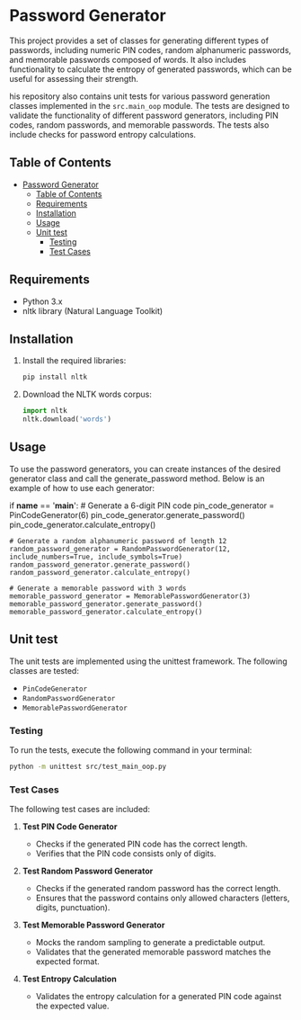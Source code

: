 # Password Generator

This project provides a set of classes for generating different types of passwords, including numeric PIN codes, random alphanumeric passwords, and memorable passwords composed of words. It also includes functionality to calculate the entropy of generated passwords, which can be useful for assessing their strength.

his repository also contains unit tests for various password generation classes implemented in the `src.main_oop` module. The tests are designed to validate the functionality of different password generators, including PIN codes, random passwords, and memorable passwords. The tests also include checks for password entropy calculations.

## Table of Contents

- [Password Generator](#password-generator)
  - [Table of Contents](#table-of-contents)
  - [Requirements](#requirements)
  - [Installation](#installation)
  - [Usage](#usage)
  - [Unit test](#unit-test)
    - [Testing](#testing)
    - [Test Cases](#test-cases)

## Requirements

- Python 3.x
- nltk library (Natural Language Toolkit)

## Installation

1. Install the required libraries:
    ``` bash
    pip install nltk
    ```

2. Download the NLTK words corpus:
    ```python
    import nltk
    nltk.download('words')
    ```

## Usage

To use the password generators, you can create instances of the desired generator class and call the generate_password method. Below is an example of how to use each generator:

if __name__ == '__main__':
    # Generate a 6-digit PIN code
    pin_code_generator = PinCodeGenerator(6)
    pin_code_generator.generate_password()
    pin_code_generator.calculate_entropy()

    # Generate a random alphanumeric password of length 12
    random_password_generator = RandomPasswordGenerator(12, include_numbers=True, include_symbols=True)
    random_password_generator.generate_password()
    random_password_generator.calculate_entropy()

    # Generate a memorable password with 3 words
    memorable_password_generator = MemorablePasswordGenerator(3)
    memorable_password_generator.generate_password()
    memorable_password_generator.calculate_entropy()

## Unit test
The unit tests are implemented using the unittest framework. The following classes are tested:

- `PinCodeGenerator`
- `RandomPasswordGenerator`
- `MemorablePasswordGenerator`

### Testing

To run the tests, execute the following command in your terminal:

```bash
python -m unittest src/test_main_oop.py
```

### Test Cases

The following test cases are included:

1. **Test PIN Code Generator**
   - Checks if the generated PIN code has the correct length.
   - Verifies that the PIN code consists only of digits.

2. **Test Random Password Generator**
   - Checks if the generated random password has the correct length.
   - Ensures that the password contains only allowed characters (letters, digits, punctuation).

3. **Test Memorable Password Generator**
   - Mocks the random sampling to generate a predictable output.
   - Validates that the generated memorable password matches the expected format.

4. **Test Entropy Calculation**
   - Validates the entropy calculation for a generated PIN code against the expected value.